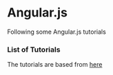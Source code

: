 # Angular.js

Following some Angular.js tutorials
### List of Tutorials

The tutorials are based from [here](http://www.tutorialspoint.com/angularjs/angularjs_overview.htm)
